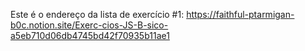 Este é o endereço da lista de exercício #1:
https://faithful-ptarmigan-b0c.notion.site/Exerc-cios-JS-B-sico-a5eb710d06db4745bd42f70935b11ae1

